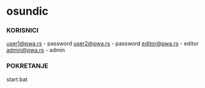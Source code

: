# osundic

### KORISNICI

user1@pwa.rs - password
user2@pwa.rs - password
editor@pwa.rs - editor 
admin@pwa.rs - admin   

### POKRETANJE

start.bat

